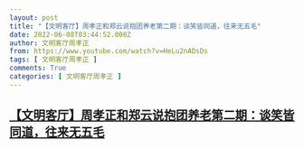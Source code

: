 ```yaml
---
layout: post
title: "【文明客厅】周孝正和郑云说抱团养老第二期：谈笑皆同道，往来无五毛"
date: 2022-06-08T03:44:52.000Z
author: 文明客厅周孝正
from: https://www.youtube.com/watch?v=HeLu2nADsDs
tags: [ 文明客厅周孝正 ]
comments: True
categories: [ 文明客厅周孝正 ]
---
```

<!--1654659892000-->
[【文明客厅】周孝正和郑云说抱团养老第二期：谈笑皆同道，往来无五毛](https://www.youtube.com/watch?v=HeLu2nADsDs)
------

<div>

</div>
